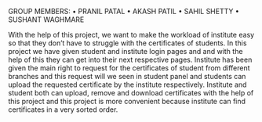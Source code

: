 GROUP MEMBERS:
•	PRANIL PATAL
•	AKASH PATIL
•	SAHIL SHETTY
•	SUSHANT WAGHMARE

With the help of this project, we want to make the workload of institute easy so that they don’t have to struggle with the certificates of students. In this project we have given student and institute login pages and and with the help of this they can get into their next respective pages. Institute has been given the main right to request for the certificates of student from different branches and this request will we seen in student panel and students can upload the requested certificate by the institute respectively. Institute and student both can upload, remove and download certificates with the help of this project and this project is more convenient because institute can find certificates in a very sorted order.
